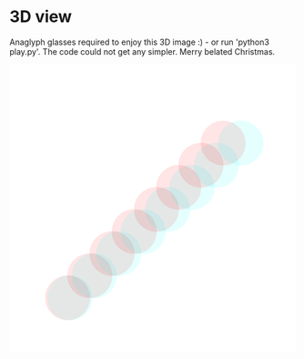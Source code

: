# 3D view

Anaglyph glasses required to enjoy this 3D image :) - or run 'python3 play.py'. The code could not get any simpler. Merry belated Christmas.

![Whoa](Whoa.png)
